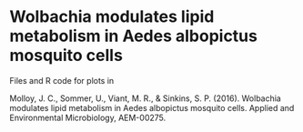 # Wolbachia modulates lipid metabolism in Aedes albopictus mosquito cells

Files and R code for plots in 

Molloy, J. C., Sommer, U., Viant, M. R., & Sinkins, S. P. (2016). Wolbachia modulates lipid metabolism in Aedes albopictus mosquito cells. Applied and Environmental Microbiology, AEM-00275.

